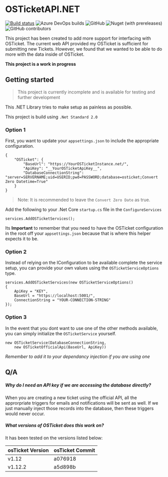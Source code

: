 # OSTicketAPI.NET

[![Build status](https://dev.azure.com/DotNetEvolved/OSTicketAPI.NET/_apis/build/status/OSTicketAPI.NET-ASP.NET%20Core-CI)](https://dev.azure.com/DotNetEvolved/OSTicketAPI.NET/_build/latest?definitionId=3) ![Azure DevOps builds](https://img.shields.io/azure-devops/build/dotnetevolved/a2092f90-85c9-4044-b29a-4a24109f72ee/3.svg) ![GitHub](https://img.shields.io/github/license/joshuagarrison27/osticketapi.net.svg?style=popout) ![Nuget (with prereleases)](https://img.shields.io/nuget/vpre/OSTicketAPI.NET.svg?style=popout) ![GitHub contributors](https://img.shields.io/github/contributors/joshuagarrison27/OSTicketAPI.NET.svg?style=popout)

This project has been created to add more support for interfacing with OSTicket. The current web API provided my OSTicket is sufficient for submitting new Tickets. However, we found that we wanted to be able to do more with the data inside of OSTicket.

__This project is a work in progress__


## Getting started

> This project is currently incomplete and is available for testing and further development

This .NET Library tries to make setup as painless as possible.

This project is build using `.Net Standard 2.0`

### Option 1

First, you want to update your `appsettings.json` to include the appropriate configuration.

~~~
{
    "OSTicket": {
        "BaseUrl": "https://YourOSTicketInstance.net/",
        "ApiKey": "__YourOSTicketApiKey__",
        "DatabaseConnectionString": "server=SERVERNAME;uid=USERID;pwd=PASSWORD;database=osticket;Convert Zero Datetime=True"
    }
}
~~~

> Note: It is recommended to leave the `Convert Zero Date` as true.

Add the following to your .Net Core `startup.cs` file in the `ConfigureServices`

~~~
services.AddOSTicketServices();
~~~

Its __Important__ to remember that you need to have the OSTicket configuration in the root off your `appsettings.json` because that is where this helper expects it to be.

### Option 2

Instead of relying on the IConfiguration to be available complete the service setup, you can provide your own values using the `OSTicketServiceOptions` type.

```
services.AddOSTicketServices(new OSTicketServiceOptions()
{
    ApiKey = "KEY",
    BaseUrl = "https://localhost:5001/",
    ConnectionString = "YOUR-CONNECTION-STRING"
});
```

### Option 3


In the event that you dont want to use one of the other methods available, you can simply initialize the `OSTicketService` yourself.

```
new OSTicketService(DatabaseConnectionString,
    new OSTicketOfficialApi(BaseUrl, ApiKey))
```

*Remember to add it to your dependancy injection if you are using one*

## Q/A

##### Why do I need an API key if we are accessing the database directly?

When you are creating a new ticket using the official API, all the approrpriate triggers for emails and notifications will be sent as well. If we just manually inject those records into the database, then these triggers would never occur.

##### What versions of OSTicket does this work on?

It has been tested on the versions listed below:

| osTicket Version | osTicket Commit |
| --- | ----------- |
| v1.12 | a076918 |
| v1.12.2 | a5d898b |
